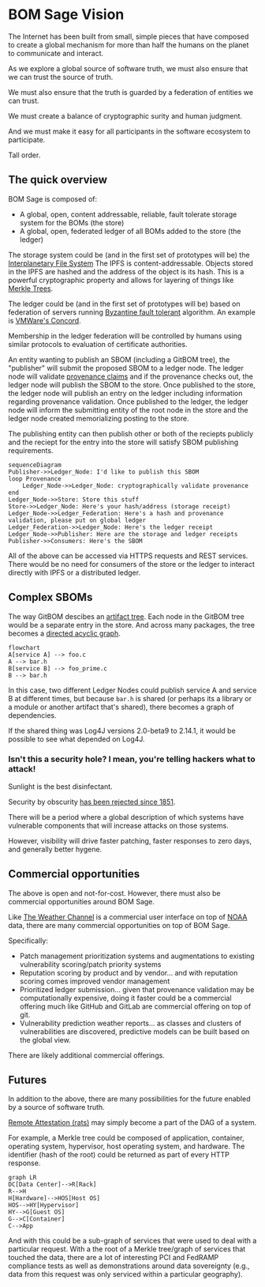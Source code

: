 # BOM Sage Vision

The Internet has been built from small, simple pieces that have composed to
create a global mechanism for more than half the humans on the planet to
communicate and interact.

As we explore a global source of software truth, we must also ensure that
we can trust the source of truth.

We must also ensure that the truth is guarded by a federation of entities
we can trust.

We must create a balance of cryptographic surity and human judgment.

And we must make it easy for all participants in the software ecosystem
to participate.

Tall order.

## The quick overview

BOM Sage is composed of:

* A global, open, content addressable, reliable, fault tolerate storage system for the BOMs (the store)
* A global, open, federated ledger of all BOMs added to the store (the ledger)

The storage system could be (and in the first set of prototypes will be) the 
[Interplanetary File System](https://ipfs.io/) The IPFS is content-addressable. Objects stored in
the IPFS are hashed and the address of the object is its hash. This is a powerful cryptographic
property and allows for layering of things like [Merkle Trees](https://en.wikipedia.org/wiki/Merkle_tree).

The ledger could be (and in the first set of prototypes will be) based on federation of
servers running [Byzantine fault tolerant](https://en.wikipedia.org/wiki/Byzantine_fault) algorithm.
An example is [VMWare's Concord](https://github.com/vmware/concord-bft).

Membership in the ledger federation will be controlled by humans using similar protocols
to evaluation of certificate authorities.

An entity wanting to publish an SBOM (including a GitBOM tree), the "publisher" will submit the proposed SBOM
to a ledger node. The ledger node will validate [provenance claims](https://wiki.spdx.org/view/Technical_Team/SDPX_2.0_Provenance)
and if the provenance checks out, the ledger node will publish the SBOM to the store. Once published
to the store, the ledger node will publish an entry on the ledger including information regarding provenance
validation. Once published to the ledger, the ledger node will inform the submitting entity of
the root node in the store and the ledger node created memorializing posting to the store.

The publishing entity can then publish other or both of the reciepts publicly and the reciept for the
entry into the store will satisfy SBOM publishing requirements.

```mermaid
sequenceDiagram
Publisher->>Ledger_Node: I'd like to publish this SBOM
loop Provenance
    Ledger_Node->>Ledger_Node: cryptographically validate provenance
end
Ledger_Node->>Store: Store this stuff
Store->>Ledger_Node: Here's your hash/address (storage receipt)
Ledger_Node->>Ledger_Federation: Here's a hash and provenance validation, please put on global ledger
Ledger_Federation->>Ledger_Node: Here's the ledger receipt
Ledger_Node->>Publisher: Here are the storage and ledger receipts
Publisher->>Consumers: Here's the SBOM
```

All of the above can be accessed via HTTPS requests and REST services. There would be no need for
consumers of the store or the ledger to interact directly with IPFS or a distributed ledger.

## Complex SBOMs

The way GitBOM descibes an [artifact tree](https://gitbom.dev/glossary/artifact_tree/#running-c-executable-with-shared-object).
Each node in the GitBOM tree would be a separate entry in the store. And across many packages, the tree becomes
a [directed acyclic graph](https://en.wikipedia.org/wiki/Directed_acyclic_graph).

```mermaid
flowchart
A[service A] --> foo.c
A --> bar.h
B[service B] --> foo_prime.c
B --> bar.h
```
In this case, two different Ledger Nodes could publish service A and service B at different times, but because `bar.h` is shared (or perhaps
its a library or a module or another artifact that's shared), there becomes a graph of dependencies.

If the shared thing was Log4J versions 2.0-beta9 to 2.14.1, it would be possible to see what depended on Log4J.

### Isn't this a security hole? I mean, you're telling hackers what to attack!

Sunlight is the best disinfectant.

Security by obscurity [has been rejected since 1851](https://en.wikipedia.org/wiki/Security_through_obscurity).

There will be a period where a global description of which systems have vulnerable components that will
increase attacks on those systems.

However, visibility will drive faster patching, faster responses to zero days, and generally better
hygene.

## Commercial opportunities

The above is open and not-for-cost. However, there must also be commercial opportunities
around BOM Sage.

Like [The Weather Channel](https://weather.com/) is a commercial user interface on top
of [NOAA](https://www.noaa.gov/) data, there are many commercial opportunities on top
of BOM Sage.

Specifically:

* Patch management prioritization systems and augmentations to existing vulnerability scoring/patch priority systems
* Reputation scoring by product and by vendor... and with reputation scoring comes improved vendor management
* Prioritized ledger submission... given that provenance validation may be computationally expensive, doing it faster
  could be a commercial offering much like GitHub and GitLab are commercial offering on top of git.
* Vulnerability prediction weather reports... as classes and clusters of vulnerabilities are discovered, predictive models
  can be built based on the global view.

There are likely additional commercial offerings.

## Futures

In addition to the above, there are many possibilities for the future enabled
by a source of software truth.

[Remote Attestation (rats)](https://www.ietf.org/archive/id/draft-ietf-rats-architecture-12.html)
may simply become a part of the DAG of a system.

For example, a Merkle tree could be composed of application, container, operating system, hypervisor,
host operating system, and hardware. The identifier (hash of the root) could be returned as part of
every HTTP response.

```mermaid
graph LR
DC[Data Center]-->R[Rack]
R-->H
H[Hardware]-->HOS[Host OS]
HOS-->HY[Hypervisor]
HY-->G[Guest OS]
G-->C[Container]
C-->App
```
And with this could be a sub-graph of services that were used to deal with a particular
request. With a the root of a Merkle tree/graph of services that touched the data, there
are a lot of interesting PCI and FedRAMP compliance tests as well as demonstrations around
data sovereignty (e.g., data from this request was only serviced within a particular geography).

